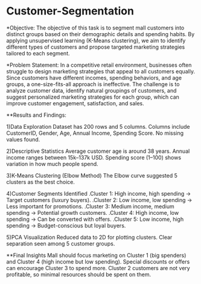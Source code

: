 # Customer-Segmentation

*Objective:
         The objective of this task is to segment mall customers into distinct groups based on their demographic details and spending habits. By applying unsupervised learning (K-Means clustering), we aim to identify different types of customers and propose targeted marketing strategies tailored to each segment.

*Problem Statement:
                 In a competitive retail environment, businesses often struggle to design marketing strategies that appeal to all customers equally. Since customers have different incomes, spending behaviors, and age groups, a one-size-fits-all approach is ineffective.
The challenge is to analyze customer data, identify natural groupings of customers, and suggest personalized marketing strategies for each group, which can improve customer engagement, satisfaction, and sales.

**Results and Findings:

1)Data Exploration
Dataset has 200 rows and 5 columns.
Columns include CustomerID, Gender, Age, Annual Income, Spending Score.
No missing values found.

2)Descriptive Statistics
Average customer age is around 38 years.
Annual income ranges between 15k–137k USD.
Spending score (1–100) shows variation in how much people spend.

3)K-Means Clustering (Elbow Method)
The Elbow curve suggested 5 clusters as the best choice.

4)Customer Segments Identified
.Cluster 1: High income, high spending → Target customers (luxury buyers).
.Cluster 2: Low income, low spending → Less important for promotions.
.Cluster 3: Medium income, medium spending → Potential growth customers.
.Cluster 4: High income, low spending → Can be converted with offers.
.Cluster 5: Low income, high spending → Budget-conscious but loyal buyers.

5)PCA Visualization
Reduced data to 2D for plotting clusters.
Clear separation seen among 5 customer groups.

**Final Insights
Mall should focus marketing on Cluster 1 (big spenders) and Cluster 4 (high income but low spending).
Special discounts or offers can encourage Cluster 3 to spend more.
Cluster 2 customers are not very profitable, so minimal resources should be spent on them.
